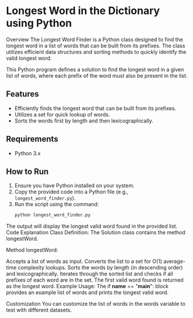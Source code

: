 # Longest Word in the Dictionary using Python
Overview
The Longest Word Finder is a Python class designed to find the longest word in a list of words that can be built from its prefixes. The class utilizes efficient data structures and sorting methods to quickly identify the valid longest word.

This Python program defines a solution to find the longest word in a given list of words, where each prefix of the word must also be present in the list.

## Features

- Efficiently finds the longest word that can be built from its prefixes.
- Utilizes a set for quick lookup of words.
- Sorts the words first by length and then lexicographically.

## Requirements

- Python 3.x

## How to Run

1. Ensure you have Python installed on your system.
2. Copy the provided code into a Python file (e.g., `longest_word_finder.py`).
3. Run the script using the command:
   ```bash
   python longest_word_finder.py
The output will display the longest valid word found in the provided list.
Code Explanation
Class Definition: The Solution class contains the method longestWord.

Method longestWord:

Accepts a list of words as input.
Converts the list to a set for O(1) average-time complexity lookups.
Sorts the words by length (in descending order) and lexicographically.
Iterates through the sorted list and checks if all prefixes of each word are in the set. The first valid word found is returned as the longest word.
Example Usage: The if __name__ == "__main__": block provides an example list of words and prints the longest valid word.

Customization
You can customize the list of words in the words variable to test with different datasets.
